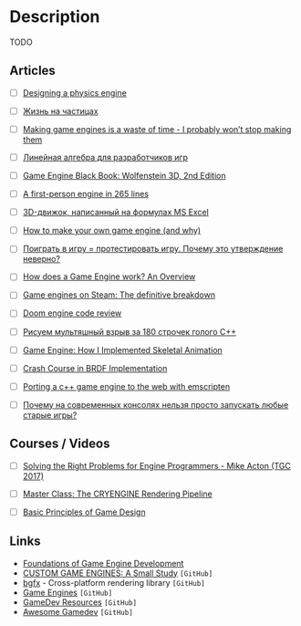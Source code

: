 # Description

TODO


## Articles

- [ ] [Designing a physics engine](https://blog.winter.dev/2020/designing-a-physics-engine/)
- [ ] [Жизнь на частицах](https://habr.com/ru/post/442128/)
- [ ] [Making game engines is a waste of time - I probably won’t stop making them](https://benwiser.com/blog/Making-game-engines-is-a-waste-of-time---I-probably-won%E2%80%99t-stop-making-them.html)
- [ ] [Линейная алгебра для разработчиков игр](https://habr.com/ru/post/131931/)
- [ ] [Game Engine Black Book: Wolfenstein 3D, 2nd Edition](https://fabiensanglard.net/gebbwolf3d/)
- [ ] [A first-person engine in 265 lines](http://www.playfuljs.com/a-first-person-engine-in-265-lines/)
- [ ] [3D-движок, написанный на формулах MS Excel](https://habr.com/ru/post/348704/)
- [ ] [How to make your own game engine (and why)](https://medium.com/geekculture/how-to-make-your-own-game-engine-and-why-ddf0acbc5f3)
- [ ] [Поиграть в игру = протестировать игру. Почему это утверждение неверно?](https://habr.com/ru/post/587734/)
- [ ] [How does a Game Engine work? An Overview](https://www.haroldserrano.com/blog/how-do-i-build-a-game-engine)
- [ ] [Game engines on Steam: The definitive breakdown](https://www.gamedeveloper.com/business/game-engines-on-steam-the-definitive-breakdown)
- [ ] [Doom engine code review](https://fabiensanglard.net/doomIphone/doomClassicRenderer.php)
- [ ] [Рисуем мультяшный взрыв за 180 строчек голого C++](https://habr.com/ru/post/437714/)
- [ ] [Game Engine: How I Implemented Skeletal Animation](https://vladh.net/articles/game-engine-skeletal-animation)
- [ ] [Crash Course in BRDF Implementation](https://boksajak.github.io/blog/BRDF)
- [ ] [Porting a c++ game engine to the web with emscripten](https://www.polymonster.co.uk/blog/porting-to-wasm-with-emscripten)
- [ ] [Почему на современных консолях нельзя просто запускать любые старые игры?](https://habr.com/ru/post/590265/)


## Courses / Videos

- [ ] [Solving the Right Problems for Engine Programmers - Mike Acton‌ (TGC 2017)](https://youtu.be/4B00hV3wmMY)
- [ ] [Master Class: The CRYENGINE Rendering Pipeline](https://youtu.be/34S3onEr3r8)
- [ ] [Basic Principles of Game Design](https://youtu.be/G8AT01tuyrk)


## Links

- [Foundations of Game Engine Development](https://foundationsofgameenginedev.com/)
- [CUSTOM GAME ENGINES: A Small Study](https://gist.github.com/raysan5/909dc6cf33ed40223eb0dfe625c0de74) `[GitHub]`
- [bgfx](https://github.com/bkaradzic/bgfx) - Cross-platform rendering library `[GitHub]`
- [Game Engines](https://github.com/collections/game-engines) `[GitHub]`
- [GameDev Resources](https://github.com/Kavex/GameDev-Resources) `[GitHub]`
- [Awesome Gamedev](https://github.com/Calinou/awesome-gamedev) `[GitHub]`
